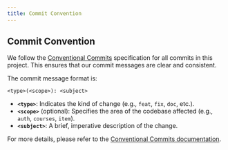 ```yaml
---
title: Commit Convention
---
```


## Commit Convention

We follow the [Conventional Commits](https://www.conventionalcommits.org/en/v1.0.0/) specification for all commits in this project. This ensures that our commit messages are clear and consistent.

The commit message format is:

```
<type>(<scope>): <subject>
```

- **`<type>`**: Indicates the kind of change (e.g., `feat`, `fix`, `doc`, etc.).
- **`<scope>`** (optional): Specifies the area of the codebase affected (e.g., `auth`, `courses`, `item`).
- **`<subject>`**: A brief, imperative description of the change.

For more details, please refer to the [Conventional Commits documentation](https://www.conventionalcommits.org/en/v1.0.0/).

